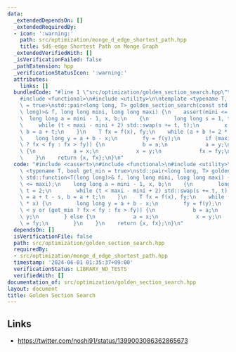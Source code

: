 ```yaml
---
data:
  _extendedDependsOn: []
  _extendedRequiredBy:
  - icon: ':warning:'
    path: src/optimization/monge_d_edge_shortest_path.hpp
    title: $d$-edge Shortest Path on Monge Graph
  _extendedVerifiedWith: []
  _isVerificationFailed: false
  _pathExtension: hpp
  _verificationStatusIcon: ':warning:'
  attributes:
    links: []
  bundledCode: "#line 1 \"src/optimization/golden_section_search.hpp\"\n#include <cassert>\n\
    #include <functional>\n#include <utility>\n\ntemplate <typename T, bool get_min\
    \ = true>\nstd::pair<long long, T> golden_section_search(const std::function<T(long\
    \ long)>& f, long long mini, long long maxi) {\n    assert(mini <= maxi);\n  \
    \  long long a = mini - 1, x, b;\n    {\n        long long s = 1, t = 2;\n   \
    \     while (t < maxi - mini + 2) std::swap(s += t, t);\n        x = a + t - s,\
    \ b = a + t;\n    }\n    T fx = f(x), fy;\n    while (a + b != 2 * x) {\n    \
    \    long long y = a + b - x;\n        fy = f(y);\n        if (maxi < y or (get_min\
    \ ? fx < fy : fx > fy)) {\n            b = a;\n            a = y;\n        } else\
    \ {\n            a = x;\n            x = y;\n            fx = fy;\n        }\n\
    \    }\n    return {x, fx};\n}\n"
  code: "#include <cassert>\n#include <functional>\n#include <utility>\n\ntemplate\
    \ <typename T, bool get_min = true>\nstd::pair<long long, T> golden_section_search(const\
    \ std::function<T(long long)>& f, long long mini, long long maxi) {\n    assert(mini\
    \ <= maxi);\n    long long a = mini - 1, x, b;\n    {\n        long long s = 1,\
    \ t = 2;\n        while (t < maxi - mini + 2) std::swap(s += t, t);\n        x\
    \ = a + t - s, b = a + t;\n    }\n    T fx = f(x), fy;\n    while (a + b != 2\
    \ * x) {\n        long long y = a + b - x;\n        fy = f(y);\n        if (maxi\
    \ < y or (get_min ? fx < fy : fx > fy)) {\n            b = a;\n            a =\
    \ y;\n        } else {\n            a = x;\n            x = y;\n            fx\
    \ = fy;\n        }\n    }\n    return {x, fx};\n}\n"
  dependsOn: []
  isVerificationFile: false
  path: src/optimization/golden_section_search.hpp
  requiredBy:
  - src/optimization/monge_d_edge_shortest_path.hpp
  timestamp: '2024-06-01 01:35:37+09:00'
  verificationStatus: LIBRARY_NO_TESTS
  verifiedWith: []
documentation_of: src/optimization/golden_section_search.hpp
layout: document
title: Golden Section Search
---
```


## Links
- https://twitter.com/noshi91/status/1399003086362865673
